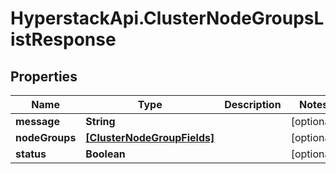 # HyperstackApi.ClusterNodeGroupsListResponse

## Properties

Name | Type | Description | Notes
------------ | ------------- | ------------- | -------------
**message** | **String** |  | [optional] 
**nodeGroups** | [**[ClusterNodeGroupFields]**](ClusterNodeGroupFields.md) |  | [optional] 
**status** | **Boolean** |  | [optional] 


